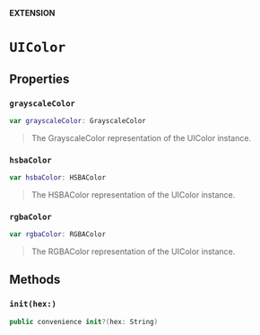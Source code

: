 **EXTENSION**

# `UIColor`

## Properties
### `grayscaleColor`

```swift
var grayscaleColor: GrayscaleColor
```

> The GrayscaleColor representation of the UIColor instance.

### `hsbaColor`

```swift
var hsbaColor: HSBAColor
```

> The HSBAColor representation of the UIColor instance.

### `rgbaColor`

```swift
var rgbaColor: RGBAColor
```

> The RGBAColor representation of the UIColor instance.

## Methods
### `init(hex:)`

```swift
public convenience init?(hex: String)
```
